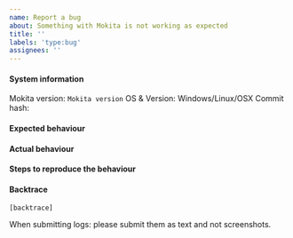 ```yaml
---
name: Report a bug
about: Something with Mokita is not working as expected
title: ''
labels: 'type:bug'
assignees: ''
---
```


#### System information

Mokita version: `Mokita version`
OS & Version: Windows/Linux/OSX
Commit hash: 

#### Expected behaviour


#### Actual behaviour


#### Steps to reproduce the behaviour


#### Backtrace

````
[backtrace]
````

When submitting logs: please submit them as text and not screenshots.